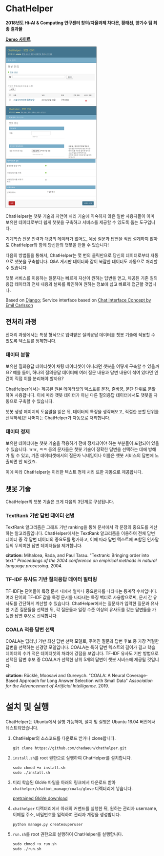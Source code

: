 # ChatHelper

**2018년도 Hi-AI & Computing 연구센터 창의/자율과제 차다은, 황태선, 양기수 팀 최종 결과물**

**[Demo 사이트](http://nlplab.iptime.org:32283/)**

![manage](github1.png)

ChatHelper는 챗봇 기술과 자연어 처리 기술에 익숙하지 않은 일반 사용자들이 이미 보유한 데이터로부터 쉽게 챗봇을 구축하고 서비스를 제공할 수 있도록 돕는 도구입니다.

기계학습 전문 인력과 대량의 데이터가 없어도, 예상 질문과 답변을 직접 설계하지 않아도 ChatHelper와 함께 당신만의 챗봇을 만들 수 있습니다!

다음의 방법들을 통해서, ChatHelper는 몇 번의 클릭만으로 당신의 데이터로부터 자동으로 챗봇을 구축합니다. Q&A 게시판 데이터와 같이 복잡한 데이터도 자동으로 처리할 수 있습니다.

챗봇 서비스를 이용하는 질문자는 빠르게 자신이 원하는 답변을 얻고, 제공된 기존 질의응답 데이터의 전체 내용과 날짜를 확인하여 원하는 정보에 쉽고 빠르게 접근할 것입니다.

Based on [Django](https://www.djangoproject.com/); Service interface based on [Chat Interface Concept by Emil Carlsson](https://codepen.io/emilcarlsson/pen/ZOQZaV)

## 전처리 과정

전처리 과정에서는 특정 형식으로 입력받은 질의응답 데이터를 챗봇 기술에 적용할 수 있도록 텍스트를 정제합니다.

### 데이터 분할

보유한 질의응답 데이터셋이 채팅 데이터셋이 아니라면 챗봇을 어떻게 구축할 수 있을까요? 예를 들어, 하나의 질의응답 데이터에 여러 질문 내용과 답변 내용이 섞여 있다면 인간이 직접 이를 분리해야 할까요?

ChatHelper에서는 제공된 원본 데이터셋의 텍스트를 문장, 줄바꿈, 문단 단위로 분할하여 사용합니다. 이에 따라 챗봇 데이터가 아닌 다른 질의응답 데이터에서도 챗봇을 자동으로 구축할 수 있습니다.

챗봇 생성 페이지의 도움말을 읽은 뒤, 데이터의 특징을 생각해보고, 적절한 분할 단위를 선택하세요! 나머지는 ChatHelper가 자동으로 처리합니다.

### 데이터 정제

보유한 데이터에는 챗봇 기술을 적용하기 전에 정제되어야 하는 부분들이 포함되어 있을 수 있습니다. ㅠㅠ, ㅋㅋ 등의 문자들은 챗봇 기술이 정확한 답변을 선택하는 데에 방해가 될 수 있고, 기존 데이터셋에서의 질문자 닉네임이나 이름은 챗봇 서비스의 답변에 노출되면 안 되겠죠.

이에 따라 ChatHelper는 이러한 텍스트 정제 처리 또한 자동으로 제공합니다.

## 챗봇 기술

ChatHelper의 챗봇 기술은 크게 다음의 3단계로 구성됩니다.

### TextRank 기반 답변 데이터 선별

TextRank 알고리즘은 그래프 기반 ranking을 통해 문서에서 각 문장의 중요도를 계산하는 알고리즘입니다. ChatHelper에서는 TextRank 알고리즘을 이용하여 전체 답변 데이터 중 각 답변 데이터의 중요도를 평가하고, 이에 따라 답변 텍스트에 포함된 인사말 등의 무의미한 답변 데이터들을 제거합니다.

**citation:** Mihalcea, Rada, and Paul Tarau. "Textrank: Bringing order into text." _Proceedings of the 2004 conference on empirical methods in natural language processing._ 2004.

### TF-IDF 유사도 기반 질의응답 데이터 필터링

TF-IDF는 단어들이 특정 문서 내에서 얼마나 중요한지를 나타내는 통계적 수치입니다. 여러 단어의 TF-IDF 값을 특정 문서를 나타내는 특징 벡터로 사용함으로써, 문서 간 유사도를 간단하게 계산할 수 있습니다. ChatHelper에서는 질문자가 입력한 질문과 유사한 기존 질문들을 선택한 뒤, 각 질문들과 일정 수준 이상의 유사도를 갖는 답변들을 가능한 답변 후보로 선택합니다.

### COALA 적용 답변 선택

COALA는 딥러닝 기반 최신 답변 선택 모델로, 주어진 질문과 답변 후보 중 가장 적절한 답변을 선택하는 신경망 모델입니다. COALA는 특히 답변 텍스트의 길이가 길고 학습 데이터의 수가 적은 데이터셋의 처리에 강점을 보입니다. TF-IDF 유사도 기반 방법으로 선택된 답변 후보 중 COALA가 선택한 상위 5개의 답변이 챗봇 서비스에 제공될 것입니다.

**citation:** Rücklė, Moosavi and Gurevych. "COALA: A Neural Coverage-Based Approach for Long Answer Selection with Small Data" _Association for the Advancement of Artificial Intelligence._ 2019.

# 설치 및 실행

ChatHelper는 Ubuntu에서 실행 가능하며, 설치 및 실행은 Ubuntu 16.04 버전에서 테스트되었습니다.

1. ChatHelper의 소스코드를 다운로드 받거나 clone합니다.

    ```
    git clone https://github.com/chadaeun/chathelper.git
    ```

2. `install.sh`를 root 권한으로 실행하여 ChatHelper를 설치합니다.

    ```
    sudo chmod +x install.sh
    sudo ./install.sh
    ```

3. 미리 학습된 GloVe 파일을 아래의 링크에서 다운로드 받아 `chathelper/chatbot_manage/coala/glove` 디렉터리에 넣습니다.

    [pretrained GloVe download](https://drive.google.com/file/d/1se8WBou19LRbAFNcfd2vT555hKRq-XgN/view?usp=sharing)

4. `chathelper` 디렉터리에서 아래의 커맨드를 실행한 뒤, 원하는 관리자 username, 이메일 주소, 비밀번호를 입력하여 관리자 계정을 생성합니다.

    ```
    python manage.py createsuperuser
    ```

5. `run.sh`를 root 권한으로 실행하여 ChatHelper를 실행합니다.

    ```
    sudo chmod +x run.sh
    sudo ./run.sh
    ```

